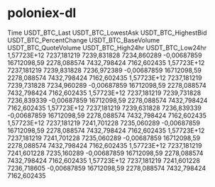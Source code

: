 # poloniex-dl

Time	USDT_BTC_Last	USDT_BTC_LowestAsk	USDT_BTC_HighestBid	USDT_BTC_PercentChange	USDT_BTC_BaseVolume	USDT_BTC_QuoteVolume	USDT_BTC_High24hr	USDT_BTC_Low24hr
1,57723E+12	7237,181219	7239,831828	7234,860289	-0,00687859	16712098,59	2278,088574	7432,798424	7162,602435
1,57723E+12	7237,181219	7239,831828	7236,972389	-0,00687859	16712098,59	2278,088574	7432,798424	7162,602435
1,57723E+12	7237,181219	7239,731828	7234,960289	-0,00687859	16712098,59	2278,088574	7432,798424	7162,602435
1,57723E+12	7237,181219	7239,731828	7236,839339	-0,00687859	16712098,59	2278,088574	7432,798424	7162,602435
1,57723E+12	7237,181219	7239,631828	7236,839339	-0,00687859	16712098,59	2278,088574	7432,798424	7162,602435
1,57723E+12	7237,181219	7241,701228	7235,060289	-0,00687859	16712098,59	2278,088574	7432,798424	7162,602435
1,57723E+12	7237,181219	7241,701228	7235,060289	-0,00687859	16712098,59	2278,088574	7432,798424	7162,602435
1,57723E+12	7237,181219	7241,601228	7235,160289	-0,00687859	16712098,59	2278,088574	7432,798424	7162,602435
1,57723E+12	7237,181219	7241,601228	7236,718605	-0,00687859	16712098,59	2278,088574	7432,798424	7162,602435
